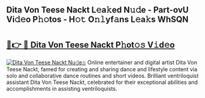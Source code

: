 ## Dita Von Teese Nackt L𝚎a𝚔ed N𝚞𝚍e - Part-ovU Vi𝚍𝚎o P𝚑𝚘tos - H𝚘𝚝 O𝚗𝚕yf𝚊ns L𝚎a𝚔s WhSQN

# <h2><a href="http://kf0xmb.oniu.top/?m=Dita+Von+Teese+Nackt">🔗👉 🔴 Dita Von Teese Nackt P𝚑ot𝚘𝚜 V𝚒d𝚎o</a></h2>

[![Dita Von Teese Nackt Nu𝚍e𝚜](https://i.imgur.com/0qMVB7G.gif)](http://kf0xmb.oniu.top/?m=Dita+Von+Teese+Nackt)
Online entertainer and digital artist Dita Von Teese Nackt, famed for creating and sharing dance and lifestyle content via solo and collaborative dance routines and short videos. Brilliant ventriloquist assistant Dita Von Teese Nackt, celebrated for their exceptional abilities and accomplishments in assisting ventriloquists.  
